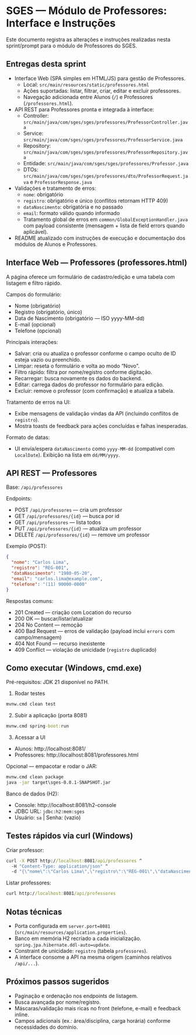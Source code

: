 # SGES — Módulo de Professores: Interface e Instruções

Este documento registra as alterações e instruções realizadas nesta sprint/prompt para o módulo de Professores do SGES.

## Entregas desta sprint
- Interface Web (SPA simples em HTML/JS) para gestão de Professores.
  - Local: `src/main/resources/static/professores.html`
  - Ações suportadas: listar, filtrar, criar, editar e excluir professores.
  - Navegação adicionada entre Alunos (`/`) e Professores (`/professores.html`).
- API REST para Professores pronta e integrada à interface:
  - Controller: `src/main/java/com/sges/sges/professores/ProfessorController.java`
  - Service: `src/main/java/com/sges/sges/professores/ProfessorService.java`
  - Repository: `src/main/java/com/sges/sges/professores/ProfessorRepository.java`
  - Entidade: `src/main/java/com/sges/sges/professores/Professor.java`
  - DTOs: `src/main/java/com/sges/sges/professores/dto/ProfessorRequest.java` e `ProfessorResponse.java`
- Validações e tratamento de erros:
  - `nome`: obrigatório
  - `registro`: obrigatório e único (conflitos retornam HTTP 409)
  - `dataNascimento`: obrigatória e no passado
  - `email`: formato válido quando informado
  - Tratamento global de erros em `common/GlobalExceptionHandler.java` com payload consistente (mensagem + lista de field errors quando aplicável).
- README atualizado com instruções de execução e documentação dos módulos de Alunos e Professores.

## Interface Web — Professores (professores.html)
A página oferece um formulário de cadastro/edição e uma tabela com listagem e filtro rápido.

Campos do formulário:
- Nome (obrigatório)
- Registro (obrigatório, único)
- Data de Nascimento (obrigatório — ISO yyyy-MM-dd)
- E-mail (opcional)
- Telefone (opcional)

Principais interações:
- Salvar: cria ou atualiza o professor conforme o campo oculto de ID esteja vazio ou preenchido.
- Limpar: reseta o formulário e volta ao modo “Novo”.
- Filtro rápido: filtra por nome/registro conforme digitação.
- Recarregar: busca novamente os dados do backend.
- Editar: carrega dados do professor no formulário para edição.
- Excluir: remove o professor (com confirmação) e atualiza a tabela.

Tratamento de erros na UI:
- Exibe mensagens de validação vindas da API (incluindo conflitos de `registro`).
- Mostra toasts de feedback para ações concluídas e falhas inesperadas.

Formato de datas:
- UI envia/espera `dataNascimento` como `yyyy-MM-dd` (compatível com `LocalDate`). Exibição na lista em `dd/MM/yyyy`.

## API REST — Professores
Base: `/api/professores`

Endpoints:
- POST `/api/professores` — cria um professor
- GET `/api/professores/{id}` — busca por id
- GET `/api/professores` — lista todos
- PUT `/api/professores/{id}` — atualiza um professor
- DELETE `/api/professores/{id}` — remove um professor

Exemplo (POST):
```json
{
  "nome": "Carlos Lima",
  "registro": "REG-001",
  "dataNascimento": "1980-05-20",
  "email": "carlos.lima@example.com",
  "telefone": "(11) 90000-0000"
}
```

Respostas comuns:
- 201 Created — criação com Location do recurso
- 200 OK — buscar/listar/atualizar
- 204 No Content — remoção
- 400 Bad Request — erros de validação (payload inclui `errors` com campo/mensagem)
- 404 Not Found — recurso inexistente
- 409 Conflict — violação de unicidade (`registro` duplicado)

## Como executar (Windows, cmd.exe)
Pré-requisitos: JDK 21 disponível no PATH.

1) Rodar testes
```cmd
mvnw.cmd clean test
```

2) Subir a aplicação (porta 8081)
```cmd
mvnw.cmd spring-boot:run
```

3) Acessar a UI
- Alunos: http://localhost:8081/
- Professores: http://localhost:8081/professores.html

Opcional — empacotar e rodar o JAR:
```cmd
mvnw.cmd clean package
java -jar target\sges-0.0.1-SNAPSHOT.jar
```

Banco de dados (H2):
- Console: http://localhost:8081/h2-console
- JDBC URL: `jdbc:h2:mem:sges`
- Usuário: `sa` | Senha: (vazio)

## Testes rápidos via curl (Windows)
Criar professor:
```cmd
curl -X POST http://localhost:8081/api/professores ^
  -H "Content-Type: application/json" ^
  -d "{\"nome\":\"Carlos Lima\",\"registro\":\"REG-001\",\"dataNascimento\":\"1980-05-20\",\"email\":\"carlos.lima@example.com\",\"telefone\":\"(11) 90000-0000\"}"
```
Listar professores:
```cmd
curl http://localhost:8081/api/professores
```

## Notas técnicas
- Porta configurada em `server.port=8081` (`src/main/resources/application.properties`).
- Banco em memória H2 recriado a cada inicialização. `spring.jpa.hibernate.ddl-auto=update`.
- Constraint de unicidade: `registro` (tabela `professores`).
- A interface consome a API na mesma origem (caminhos relativos `/api/...`).

## Próximos passos sugeridos
- Paginação e ordenação nos endpoints de listagem.
- Busca avançada por nome/registro.
- Máscaras/validação mais ricas no front (telefone, e-mail) e feedback inline.
- Campos adicionais (ex.: área/disciplina, carga horária) conforme necessidades do domínio.

